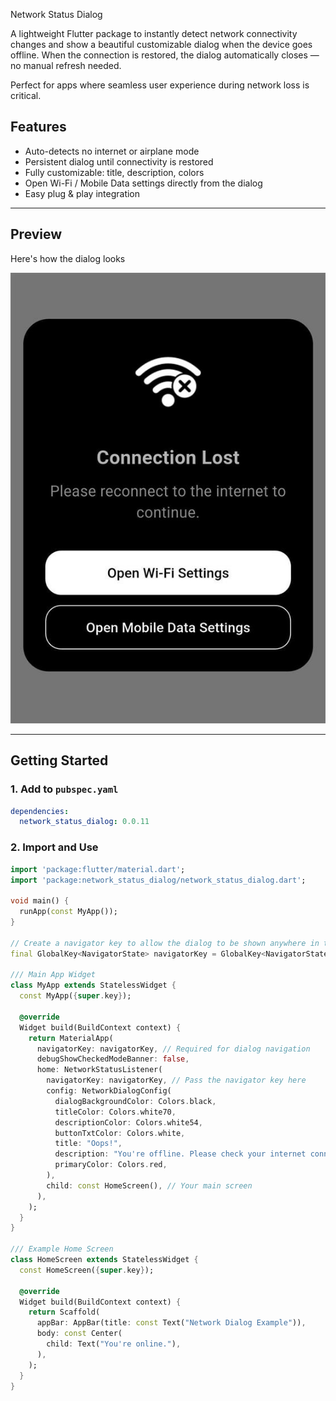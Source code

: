 Network Status Dialog

A lightweight Flutter package to instantly detect network connectivity changes and show a beautiful customizable dialog when the device goes offline.
When the connection is restored, the dialog automatically closes — no manual refresh needed.

Perfect for apps where seamless user experience during network loss is critical.


## Features

-  Auto-detects no internet or airplane mode
-  Persistent dialog until connectivity is restored
-  Fully customizable: title, description, colors
-  Open Wi-Fi / Mobile Data settings directly from the dialog
-  Easy plug & play integration

---

## Preview
Here's how the dialog looks

![Preview 2](https://raw.githubusercontent.com/squarebits-sm/network-status-dialog-flutter-package/main/screenshot/screenshot2.jpeg)

---

##  Getting Started

### 1. Add to `pubspec.yaml`

```yaml
dependencies:
  network_status_dialog: 0.0.11
```

### 2. Import and Use
```dart
import 'package:flutter/material.dart';
import 'package:network_status_dialog/network_status_dialog.dart';

void main() {
  runApp(const MyApp());
}

// Create a navigator key to allow the dialog to be shown anywhere in the app
final GlobalKey<NavigatorState> navigatorKey = GlobalKey<NavigatorState>();

/// Main App Widget
class MyApp extends StatelessWidget {
  const MyApp({super.key});

  @override
  Widget build(BuildContext context) {
    return MaterialApp(
      navigatorKey: navigatorKey, // Required for dialog navigation
      debugShowCheckedModeBanner: false,
      home: NetworkStatusListener(
        navigatorKey: navigatorKey, // Pass the navigator key here
        config: NetworkDialogConfig(
          dialogBackgroundColor: Colors.black,
          titleColor: Colors.white70,
          descriptionColor: Colors.white54,
          buttonTxtColor: Colors.white,
          title: "Oops!",
          description: "You're offline. Please check your internet connection.",
          primaryColor: Colors.red,
        ),
        child: const HomeScreen(), // Your main screen
      ),
    );
  }
}

/// Example Home Screen
class HomeScreen extends StatelessWidget {
  const HomeScreen({super.key});

  @override
  Widget build(BuildContext context) {
    return Scaffold(
      appBar: AppBar(title: const Text("Network Dialog Example")),
      body: const Center(
        child: Text("You're online."),
      ),
    );
  }
}

```



